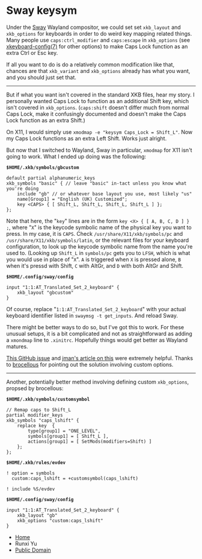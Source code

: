# Sway keysym

Under the [Sway](https://swaywm.org/) Wayland compositor, we could set
set `xkb_layout` and `xkb_options` for keyboards in order to do weird
key mapping related things. Many people use `caps:ctrl_modifier` and
`caps:escape` in `xkb_options` (see
[xkeyboard-config(7)](https://man.openbsd.org/xkeyboard-config) for
other options) to make Caps Lock function as an extra Ctrl or Esc key.

If all you want to do is do a relatively common modification like that,
chances are that `xkb_variant` and `xkb_options` already has what you
want, and you should just set that.

------------------------------------------------------------------------

But if what you want isn't covered in the standard XKB files, hear my
story. I personally wanted Caps Lock to function as an additional Shift
key, which isn't covered in `xkb_options`. (`caps:shift` doesn't differ
much from normal Caps Lock, make it confusingly documented and doesn't
make the Caps Lock function as an extra Shift.)

On X11, I would simply use `xmodmap -e "keysym Caps_Lock = Shift_L"`.
Now my Caps Lock functions as an extra Left Shift. Works just alright.

But now that I switched to Wayland, Sway in particular, `xmodmap` for
X11 isn't going to work. What I ended up doing was the following:

**`$HOME/.xkb/symbols/gbcustom`**

    default partial alphanumeric_keys
    xkb_symbols "basic" { // leave "basic" in-tact unless you know what you're doing
        include "gb" // or whatever base layout you use, most likely "us"
        name[Group1] = "English (UK) Customized";
        key <CAPS> { [ Shift_L, Shift_L, Shift_L, Shift_L ] };
    };

Note that here, the "`key`" lines are in the form
`key <X> { [ A, B, C, D ] } ;`, where "`X`" is the keycode symbolic name
of the physical key you want to press. In my case, it is `CAPS`. Check
`/usr/share/X11/xkb/symbols/pc` and `/usr/share/X11/xkb/symbols/latin`,
or the relevant files for your keyboard configuration, to look up the
keycode symbolic name from the name you're used to. (Looking up
`Shift_L` in `symbols/pc` gets you to `LFSH`, which is what you would
use in place of "`X`". `A` is triggered when `X` is pressed alone, `B`
when it's pressd with Shift, `C` with AltGr, and `D` with both AltGr and
Shift.

**`$HOME/.config/sway/config`**

    input "1:1:AT_Translated_Set_2_keyboard" {
        xkb_layout "gbcustom"
    }

Of course, replace "`1:1:AT_Translated_Set_2_keyboard`" with your actual
keyboard identifier listed in `swaymsg -t get_inputs`. And reload Sway.

There might be better ways to do so, but I've got this to work. For
these unusual setups, it is a bit complicated and not as straightforward
as adding a `xmondmap` line to `.xinitrc`. Hopefully things would get
better as Wayland matures.

[This GitHub issue](https://github.com/swaywm/sway/issues/4250) and
[jman's article on
this](https://www.city17.xyz/keychron/#xkb-here-be-dragons) were
extremely helpful. Thanks to [brocellous](https://sr.ht/~brocellous) for
pointing out the solution involving custom options.

------------------------------------------------------------------------

Another, potentially better method involving defining custom
`xkb_options`, propsed by brocellous:

**`$HOME/.xkb/symbols/customsymbol`**

    // Remap caps to Shift_L
    partial modifier_keys
    xkb_symbols "caps_lshift" {
        replace key  {
            type[group1] = "ONE_LEVEL",
            symbols[group1] = [ Shift_L ],
            actions[group1] = [ SetMods(modifiers=Shift) ]
        };
    };

**`$HOME/.xkb/rules/evdev`**

    ! option = symbols
      custom:caps_lshift = +customsymbol(caps_lshift)

    ! include %S/evdev

**`$HOME/.config/sway/config`**

    input "1:1:AT_Translated_Set_2_keyboard" {
        xkb_layout "gb"
        xkb_options "custom:caps_lshift"
    }

-   [Home](./)
-   Runxi Yu
-   <a href="./pubdom.html" rel="license">Public Domain</a>
